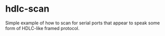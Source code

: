 # hdlc-scan

Simple example of how to scan for serial ports that appear to speak some form of HDLC-like framed protocol.
